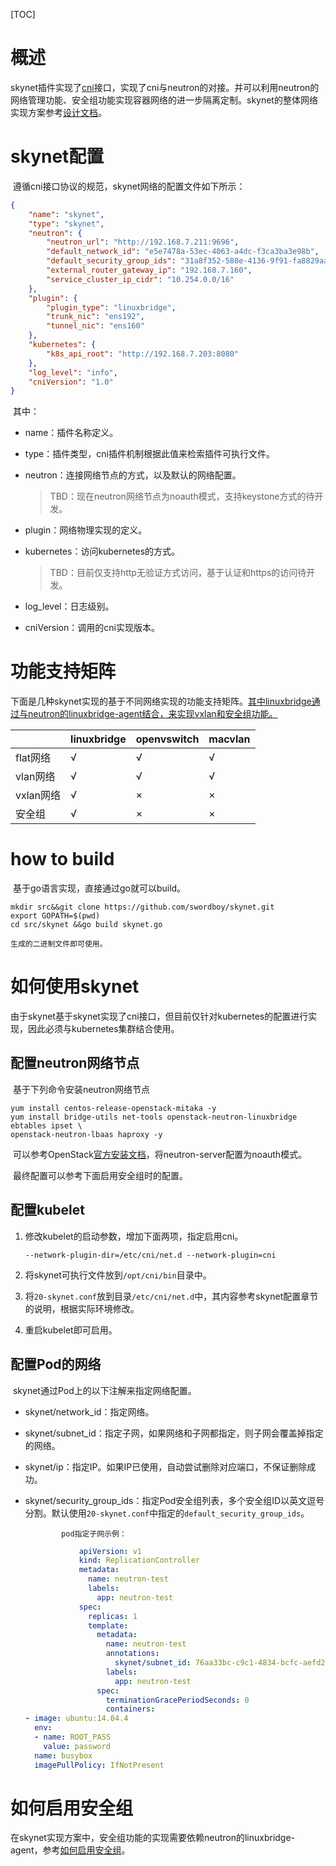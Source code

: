 [TOC]

# 概述

skynet插件实现了[cni](https://github.com/containernetworking/cni)接口，实现了cni与neutron的对接。并可以利用neutron的网络管理功能、安全组功能实现容器网络的进一步隔离定制。skynet的整体网络实现方案参考[设计文档](./docs/design.md)。

# skynet配置

​	遵循cni接口协议的规范，skynet网络的配置文件如下所示：

```json
{
	"name": "skynet",
	"type": "skynet",
	"neutron": {
		"neutron_url": "http://192.168.7.211:9696",
		"default_network_id": "e5e7478a-53ec-4063-a4dc-f3ca3ba3e98b",
		"default_security_group_ids": "31a8f352-580e-4136-9f91-fa8829aa179c",
		"external_router_gateway_ip": "192.168.7.160",
		"service_cluster_ip_cidr": "10.254.0.0/16"
	},
	"plugin": {
		"plugin_type": "linuxbridge",
		"trunk_nic": "ens192",
		"tunnel_nic": "ens160"
	},
	"kubernetes": {
		"k8s_api_root": "http://192.168.7.203:8080"
	},
	"log_level": "info",
	"cniVersion": "1.0"
}
```

​	其中：

+ name：插件名称定义。

+ type：插件类型，cni插件机制根据此值来检索插件可执行文件。

+ neutron：连接网络节点的方式，以及默认的网络配置。

  > TBD：现在neutron网络节点为noauth模式，支持keystone方式的待开发。

+ plugin：网络物理实现的定义。

+ kubernetes：访问kubernetes的方式。

  > TBD：目前仅支持http无验证方式访问，基于认证和https的访问待开发。

+ log_level：日志级别。

+ cniVersion：调用的cni实现版本。

# 功能支持矩阵

下面是几种skynet实现的基于不同网络实现的功能支持矩阵。<u>其中linuxbridge通过与neutron的linuxbridge-agent结合，来实现vxlan和安全组功能。</u>

|         | linuxbridge | openvswitch | macvlan |
| ------- | ----------- | :---------- | ------- |
| flat网络  | √           | √           | √       |
| vlan网络  | √           | √           | √       |
| vxlan网络 | √           | ×           | ×       |
| 安全组     | √           | ×           | ×       |



# how to build

​	基于go语言实现，直接通过go就可以build。

```shell
mkdir src&&git clone https://github.com/swordboy/skynet.git
export GOPATH=$(pwd)
cd src/skynet &&go build skynet.go
```

 	生成的二进制文件即可使用。

# 如何使用skynet

​	由于skynet基于skynet实现了cni接口，但目前仅针对kubernetes的配置进行实现，因此必须与kubernetes集群结合使用。

## 配置neutron网络节点

​	基于下列命令安装neutron网络节点

```shell
yum install centos-release-openstack-mitaka -y
yum install bridge-utils net-tools openstack-neutron-linuxbridge ebtables ipset \
openstack-neutron-lbaas haproxy -y
```

​	可以参考OpenStack[官方安装文档](http://docs.openstack.org/mitaka/install-guide-rdo/neutron.html)，将neutron-server配置为noauth模式。

​	最终配置可以参考下面启用安全组时的配置。

## 配置kubelet

1. 修改kubelet的启动参数，增加下面两项，指定启用cni。

   `--network-plugin-dir=/etc/cni/net.d --network-plugin=cni`

2. 将skynet可执行文件放到`/opt/cni/bin`目录中。

3. 将`20-skynet.conf`放到目录`/etc/cni/net.d`中，其内容参考skynet配置章节的说明，根据实际环境修改。

4. 重启kubelet即可启用。

## 配置Pod的网络

​	skynet通过Pod上的以下注解来指定网络配置。

+    skynet/network_id：指定网络。

+    skynet/subnet_id：指定子网，如果网络和子网都指定，则子网会覆盖掉指定的网络。

+    skynet/ip：指定IP。如果IP已使用，自动尝试删除对应端口，不保证删除成功。

+    skynet/security_group_ids：指定Pod安全组列表，多个安全组ID以英文逗号分割。默认使用`20-skynet.conf`中指定的`default_security_group_ids`。

                 pod指定子网示例：

     ```yaml
                 apiVersion: v1
                 kind: ReplicationController
                 metadata:
                   name: neutron-test
                   labels:
                     app: neutron-test
                 spec:
                   replicas: 1
                   template:
                     metadata:
                       name: neutron-test
                       annotations:
                         skynet/subnet_id: 76aa33bc-c9c1-4834-bcfc-aefd28206997
                       labels:
                         app: neutron-test
                     spec:
                       terminationGracePeriodSeconds: 0
                       containers:
     - image: ubuntu:14.04.4
       env:
       - name: ROOT_PASS
         value: password
       name: busybox
       imagePullPolicy: IfNotPresent
     ```
# 如何启用安全组

​	在skynet实现方案中，安全组功能的实现需要依赖neutron的linuxbridge-agent，参考[如何启用安全组](./docs/howto_enable_security_group.md)。

​	